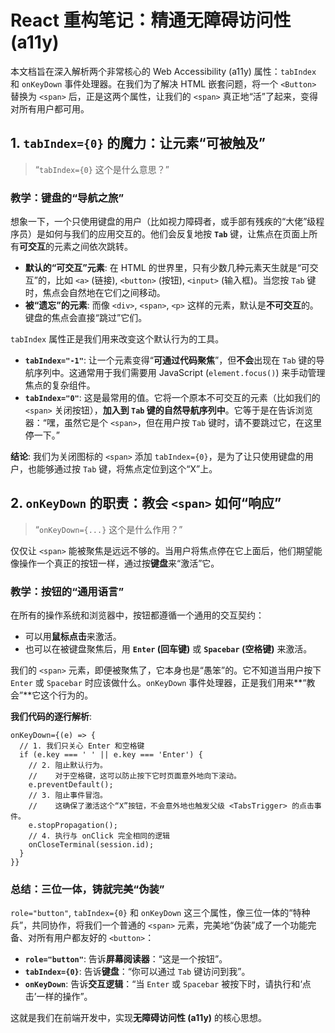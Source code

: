 # React 重构笔记：精通无障碍访问性 (a11y)

本文档旨在深入解析两个非常核心的 Web Accessibility (a11y) 属性：`tabIndex` 和 `onKeyDown` 事件处理器。在我们为了解决 HTML 嵌套问题，将一个 `<Button>` 替换为 `<span>` 后，正是这两个属性，让我们的 `<span>` 真正地“活”了起来，变得对所有用户都可用。

## 1. `tabIndex={0}` 的魔力：让元素“可被触及”

> “`tabIndex={0}` 这个是什么意思？”

### **教学：键盘的“导航之旅”**

想象一下，一个只使用键盘的用户（比如视力障碍者，或手部有残疾的“大佬”级程序员）是如何与我们的应用交互的。他们会反复地按 **`Tab`** 键，让焦点在页面上所有**可交互**的元素之间依次跳转。

- **默认的“可交互”元素**: 在 HTML 的世界里，只有少数几种元素天生就是“可交互”的，比如 `<a>` (链接), `<button>` (按钮), `<input>` (输入框)。当您按 `Tab` 键时，焦点会自然地在它们之间移动。
- **被“遗忘”的元素**: 而像 `<div>`, `<span>`, `<p>` 这样的元素，默认是**不可交互**的。键盘的焦点会直接“跳过”它们。

`tabIndex` 属性正是我们用来改变这个默认行为的工具。

- **`tabIndex="-1"`**: 让一个元素变得“**可通过代码聚焦**”，但**不会**出现在 `Tab` 键的导航序列中。这通常用于我们需要用 JavaScript (`element.focus()`) 来手动管理焦点的复杂组件。
- **`tabIndex="0"`**: 这是最常用的值。它将一个原本不可交互的元素（比如我们的 `<span>` 关闭按钮），**加入到 `Tab` 键的自然导航序列中**。它等于是在告诉浏览器：“嘿，虽然它是个 `<span>`，但在用户按 `Tab` 键时，请不要跳过它，在这里停一下。”

**结论**: 我们为关闭图标的 `<span>` 添加 `tabIndex={0}`，是为了让只使用键盘的用户，也能够通过按 `Tab` 键，将焦点定位到这个“X”上。

## 2. `onKeyDown` 的职责：教会 `<span>` 如何“响应”

> “`onKeyDown={...}` 这个是什么作用？”

仅仅让 `<span>` 能被聚焦是远远不够的。当用户将焦点停在它上面后，他们期望能像操作一个真正的按钮一样，通过按**键盘**来“激活”它。

### **教学：按钮的“通用语言”**

在所有的操作系统和浏览器中，按钮都遵循一个通用的交互契约：

- 可以用**鼠标点击**来激活。
- 也可以在被键盘聚焦后，用 **`Enter` (回车键)** 或 **`Spacebar` (空格键)** 来激活。

我们的 `<span>` 元素，即便被聚焦了，它本身也是“愚笨”的。它不知道当用户按下 `Enter` 或 `Spacebar` 时应该做什么。`onKeyDown` 事件处理器，正是我们用来**“教会”**它这个行为的。

**我们代码的逐行解析**:

```tsx
onKeyDown={(e) => {
  // 1. 我们只关心 Enter 和空格键
  if (e.key === ' ' || e.key === 'Enter') {
    // 2. 阻止默认行为。
    //    对于空格键，这可以防止按下它时页面意外地向下滚动。
    e.preventDefault();
    // 3. 阻止事件冒泡。
    //    这确保了激活这个“X”按钮，不会意外地也触发父级 <TabsTrigger> 的点击事件。
    e.stopPropagation();
    // 4. 执行与 onClick 完全相同的逻辑
    onCloseTerminal(session.id);
  }
}}
```

### 总结：三位一体，铸就完美“伪装”

`role="button"`, `tabIndex={0}` 和 `onKeyDown` 这三个属性，像三位一体的“特种兵”，共同协作，将我们一个普通的 `<span>` 元素，完美地“伪装”成了一个功能完备、对所有用户都友好的 `<button>`：

- **`role="button"`**: 告诉**屏幕阅读器**：“这是一个按钮”。
- **`tabIndex={0}`**: 告诉**键盘**：“你可以通过 `Tab` 键访问到我”。
- **`onKeyDown`**: 告诉**交互逻辑**：“当 `Enter` 或 `Spacebar` 被按下时，请执行和‘点击’一样的操作”。

这就是我们在前端开发中，实现**无障碍访问性 (a11y)** 的核心思想。
